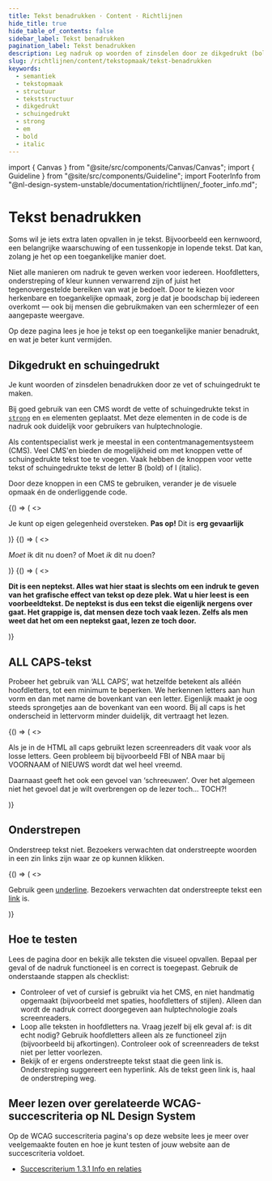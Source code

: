 ```yaml
---
title: Tekst benadrukken · Content · Richtlijnen
hide_title: true
hide_table_of_contents: false
sidebar_label: Tekst benadrukken
pagination_label: Tekst benadrukken
description: Leg nadruk op woorden of zinsdelen door ze dikgedrukt (bold) of schuingedrukt (italic) te maken.
slug: /richtlijnen/content/tekstopmaak/tekst-benadrukken
keywords:
  - semantiek
  - tekstopmaak
  - structuur
  - tekststructuur
  - dikgedrukt
  - schuingedrukt
  - strong
  - em
  - bold
  - italic
---
```


<!-- @license CC0-1.0 -->

import { Canvas } from "@site/src/components/Canvas/Canvas";
import { Guideline } from "@site/src/components/Guideline";
import FooterInfo from "@nl-design-system-unstable/documentation/richtlijnen/\_footer_info.md";

# Tekst benadrukken

Soms wil je iets extra laten opvallen in je tekst. Bijvoorbeeld een kernwoord, een belangrijke waarschuwing of een tussenkopje in lopende tekst. Dat kan, zolang je het op een toegankelijke manier doet.

Niet alle manieren om nadruk te geven werken voor iedereen. Hoofdletters, onderstreping of kleur kunnen verwarrend zijn of juist het tegenovergestelde bereiken van wat je bedoelt. Door te kiezen voor herkenbare en toegankelijke opmaak, zorg je dat je boodschap bij iedereen overkomt — ook bij mensen die gebruikmaken van een schermlezer of een aangepaste weergave.

Op deze pagina lees je hoe je tekst op een toegankelijke manier benadrukt, en wat je beter kunt vermijden.

## Dikgedrukt en schuingedrukt

Je kunt woorden of zinsdelen benadrukken door ze vet of schuingedrukt te maken.

Bij goed gebruik van een CMS wordt de vette of schuingedrukte tekst in [`strong`](/strong) en `em` elementen geplaatst. Met deze elementen in de code is de nadruk ook duidelijk voor gebruikers van hulptechnologie.

Als contentspecialist werk je meestal in een contentmanagementsysteem (CMS). Veel CMS'en bieden de mogelijkheid om met knoppen vette of schuingedrukte tekst toe te voegen. Vaak hebben de knoppen voor vette tekst of schuingedrukte tekst de letter B (bold) of I (italic).

Door deze knoppen in een CMS te gebruiken, verander je de visuele opmaak én de onderliggende code.

<Guideline appearance="do" title="vette tekst gebruiken om een deel van de zin extra belangrijk te maken.">
  <Canvas language="html">
    {() => (
      <>
        <p>
          Je kunt op eigen gelegenheid oversteken. <strong>Pas op!</strong> Dit is <strong>erg gevaarlijk</strong>
        </p>
      </>
    )}
  </Canvas>
</Guideline>

<Guideline appearance="do" title="schuingedrukte tekst gebruiken om de betekenis van de zin aan te passen.">
  <Canvas language="html">
    {() => (
      <>
        <p>
          <em>Moet</em> ik dit nu doen? of Moet <em>ik</em> dit nu doen?
        </p>
      </>
    )}
  </Canvas>
</Guideline>

<Guideline appearance="dont" title="Hele alinea vet maken omdat je dat mooier vindt.">
  <Canvas language="html">
    {() => (
      <>
        <p>
          <strong>
            Dit is een neptekst. Alles wat hier staat is slechts om een indruk te geven van het grafische effect van
            tekst op deze plek. Wat u hier leest is een voorbeeldtekst. De neptekst is dus een tekst die eigenlijk
            nergens over gaat. Het grappige is, dat mensen deze toch vaak lezen. Zelfs als men weet dat het om een
            neptekst gaat, lezen ze toch door.
          </strong>
        </p>
      </>
    )}
  </Canvas>
</Guideline>

## ALL CAPS-tekst

Probeer het gebruik van ‘ALL CAPS’, wat hetzelfde betekent als alléén hoofdletters, tot een minimum te beperken. We herkennen letters aan hun vorm en dan met name de bovenkant van een letter. Eigenlijk maakt je oog steeds sprongetjes aan de bovenkant van een woord. Bij all caps is het onderscheid in lettervorm minder duidelijk, dit vertraagt het lezen.

<Guideline appearance="do" title="Beperkt gebruik maken van all caps">
  <Canvas language="html">
    {() => (
      <>
        <p>
          Als je in de HTML all caps gebruikt lezen screenreaders dit vaak voor als losse letters. Geen probleem bij bijvoorbeeld FBI of NBA maar bij VOORNAAM of NIEUWS wordt dat wel heel vreemd.
        </p>
        <p>Daarnaast geeft het ook een gevoel van ‘schreeuwen’. Over het algemeen niet het gevoel dat je wilt overbrengen op de lezer toch… TOCH?!</p>
      </>
    )}
  </Canvas>
</Guideline>

## Onderstrepen

Onderstreep tekst niet. Bezoekers verwachten dat onderstreepte woorden in een zin links zijn waar ze op kunnen klikken.

<Guideline appearance="dont" title="Tekst onderstrepen">
  <Canvas language="html">
    {() => (
      <>
        <p>
          Gebruik geen <u>underline</u>. Bezoekers verwachten dat onderstreepte tekst een <a href="">link</a> is.
        </p>
      </>
    )}
  </Canvas>
</Guideline>

## Hoe te testen

Lees de pagina door en bekijk alle teksten die visueel opvallen. Bepaal per geval of de nadruk functioneel is en correct is toegepast. Gebruik de onderstaande stappen als checklist:

- Controleer of vet of cursief is gebruikt via het CMS, en niet handmatig opgemaakt (bijvoorbeeld met spaties, hoofdletters of stijlen).
  Alleen dan wordt de nadruk correct doorgegeven aan hulptechnologie zoals screenreaders.
- Loop alle teksten in hoofdletters na. Vraag jezelf bij elk geval af: is dit echt nodig?
  Gebruik hoofdletters alleen als ze functioneel zijn (bijvoorbeeld bij afkortingen). Controleer ook of screenreaders de tekst niet per letter voorlezen.
- Bekijk of er ergens onderstreepte tekst staat die geen link is.
  Onderstreping suggereert een hyperlink. Als de tekst geen link is, haal de onderstreping weg.

## Meer lezen over gerelateerde WCAG-succescriteria op NL Design System

Op de WCAG succescriteria pagina's op deze website lees je meer over veelgemaakte fouten en hoe je kunt testen of jouw website aan de succescriteria voldoet.

- [Succescriterium 1.3.1 Info en relaties](/wcag/1.3.1)

<FooterInfo />
